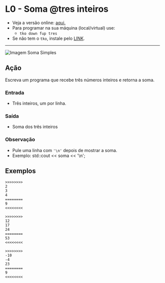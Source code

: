 # L0 - Soma @tres inteiros

- Veja a versão online: [aqui.](https://github.com/qxcodefup/arcade/blob/master/base/tres/Readme.md)
- Para programar na sua máquina (local/virtual) use:
  - `tko down fup tres`
- Se não tem o `tko`, instale pelo [LINK](https://github.com/senapk/tko#tko).

---

![Imagem Soma Simples](https://raw.githubusercontent.com/qxcodefup/arcade/master/base/tres/cover.jpg)

## Ação

Escreva um programa que recebe três números inteiros e retorna a soma.

### Entrada

- Três inteiros, um por linha.

### Saída

- Soma dos três inteiros

### Observação

- Pule uma linha com `'\n'` depois de mostrar a soma.
- Exemplo: std::cout << soma << '\n';

## Exemplos

```
>>>>>>>>
2
3
4
========
9
<<<<<<<<

>>>>>>>>
12
17
24
========
53
<<<<<<<<

>>>>>>>>
-10
-4
23
========
9
<<<<<<<<
```
